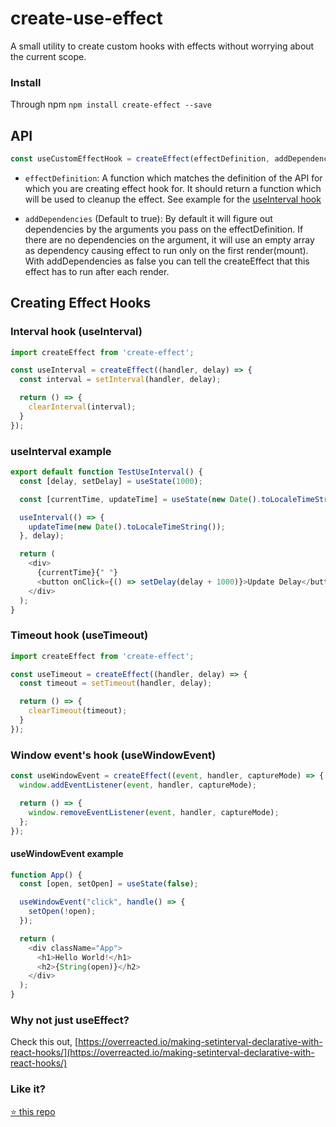 # create-use-effect
A small utility to create custom hooks with effects without worrying about the current scope. 

### Install
Through npm
`npm install create-effect --save`

## API
```js
const useCustomEffectHook = createEffect(effectDefinition, addDependencies);
```
- `effectDefinition`: A function which matches the definition of the API for which you are creating effect hook for. It should return a function which will be used to cleanup the effect. See example for the [useInterval hook](https://github.com/s-yadav/create-effect#interval-effect-useinterval)

- `addDependencies` (Default to true): By default it will figure out dependencies by the arguments you pass on the effectDefinition. If there are no dependencies on the argument, it will use an empty array as dependency causing effect to run only on the first render(mount). With addDependencies as false you can tell the createEffect that this effect has to run after each render. 


## Creating Effect Hooks

### Interval hook (useInterval)
```js
import createEffect from 'create-effect';

const useInterval = createEffect((handler, delay) => {
  const interval = setInterval(handler, delay);

  return () => {
    clearInterval(interval);
  }
});
```

### useInterval example 
```js
export default function TestUseInterval() {
  const [delay, setDelay] = useState(1000);

  const [currentTime, updateTime] = useState(new Date().toLocaleTimeString());

  useInterval(() => {
    updateTime(new Date().toLocaleTimeString());
  }, delay);

  return (
    <div>
      {currentTime}{" "}
      <button onClick={() => setDelay(delay + 1000)}>Update Delay</button>
    </div>
  );
}
```



### Timeout hook (useTimeout)
```js
import createEffect from 'create-effect';

const useTimeout = createEffect((handler, delay) => {
  const timeout = setTimeout(handler, delay);

  return () => {
    clearTimeout(timeout);
  }
});
```

### Window event's hook (useWindowEvent)
```js
const useWindowEvent = createEffect((event, handler, captureMode) => {
  window.addEventListener(event, handler, captureMode);

  return () => {
    window.removeEventListener(event, handler, captureMode);
  };
});
```

#### useWindowEvent example
```js
function App() {
  const [open, setOpen] = useState(false);

  useWindowEvent("click", handle() => {
    setOpen(!open);
  });

  return (
    <div className="App">
      <h1>Hello World!</h1>
      <h2>{String(open)}</h2>
    </div>
  );
}
```

### Why not just useEffect?
Check this out, [https://overreacted.io/making-setinterval-declarative-with-react-hooks/](https://overreacted.io/making-setinterval-declarative-with-react-hooks/)

### Like it?
[:star: this repo](https://github.com/s-yadav/create-effect)
